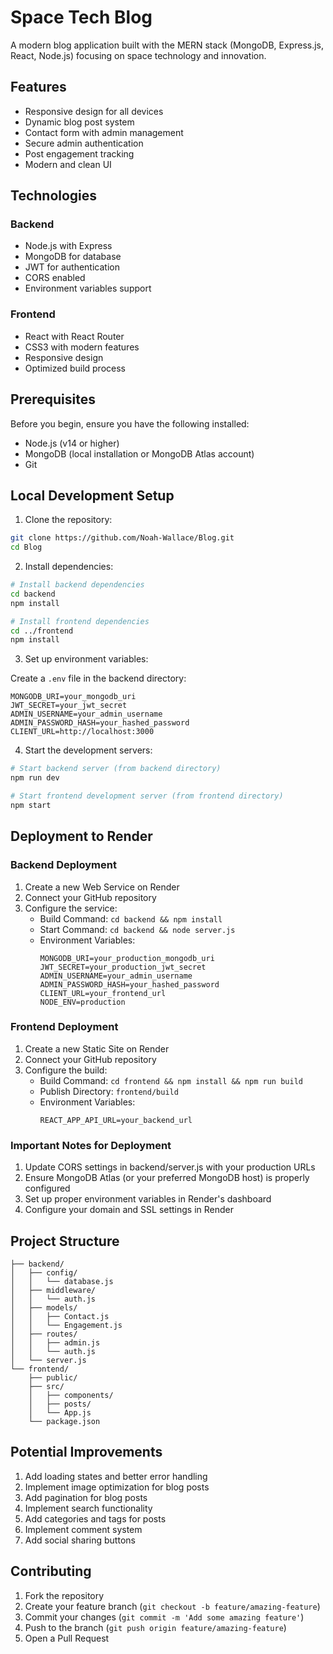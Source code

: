 # Space Tech Blog

A modern blog application built with the MERN stack (MongoDB, Express.js, React, Node.js) focusing on space technology and innovation.

## Features

- Responsive design for all devices
- Dynamic blog post system
- Contact form with admin management
- Secure admin authentication
- Post engagement tracking
- Modern and clean UI

## Technologies

### Backend
- Node.js with Express
- MongoDB for database
- JWT for authentication
- CORS enabled
- Environment variables support

### Frontend
- React with React Router
- CSS3 with modern features
- Responsive design
- Optimized build process

## Prerequisites

Before you begin, ensure you have the following installed:
- Node.js (v14 or higher)
- MongoDB (local installation or MongoDB Atlas account)
- Git

## Local Development Setup

1. Clone the repository:
```bash
git clone https://github.com/Noah-Wallace/Blog.git
cd Blog
```

2. Install dependencies:
```bash
# Install backend dependencies
cd backend
npm install

# Install frontend dependencies
cd ../frontend
npm install
```

3. Set up environment variables:

Create a `.env` file in the backend directory:
```
MONGODB_URI=your_mongodb_uri
JWT_SECRET=your_jwt_secret
ADMIN_USERNAME=your_admin_username
ADMIN_PASSWORD_HASH=your_hashed_password
CLIENT_URL=http://localhost:3000
```

4. Start the development servers:

```bash
# Start backend server (from backend directory)
npm run dev

# Start frontend development server (from frontend directory)
npm start
```

## Deployment to Render

### Backend Deployment

1. Create a new Web Service on Render
2. Connect your GitHub repository
3. Configure the service:
   - Build Command: `cd backend && npm install`
   - Start Command: `cd backend && node server.js`
   - Environment Variables:
     ```
     MONGODB_URI=your_production_mongodb_uri
     JWT_SECRET=your_production_jwt_secret
     ADMIN_USERNAME=your_admin_username
     ADMIN_PASSWORD_HASH=your_hashed_password
     CLIENT_URL=your_frontend_url
     NODE_ENV=production
     ```

### Frontend Deployment

1. Create a new Static Site on Render
2. Connect your GitHub repository
3. Configure the build:
   - Build Command: `cd frontend && npm install && npm run build`
   - Publish Directory: `frontend/build`
   - Environment Variables:
     ```
     REACT_APP_API_URL=your_backend_url
     ```

### Important Notes for Deployment

1. Update CORS settings in backend/server.js with your production URLs
2. Ensure MongoDB Atlas (or your preferred MongoDB host) is properly configured
3. Set up proper environment variables in Render's dashboard
4. Configure your domain and SSL settings in Render

## Project Structure

```
├── backend/
│   ├── config/
│   │   └── database.js
│   ├── middleware/
│   │   └── auth.js
│   ├── models/
│   │   ├── Contact.js
│   │   └── Engagement.js
│   ├── routes/
│   │   ├── admin.js
│   │   └── auth.js
│   └── server.js
└── frontend/
    ├── public/
    ├── src/
    │   ├── components/
    │   ├── posts/
    │   └── App.js
    └── package.json
```

## Potential Improvements

1. Add loading states and better error handling
2. Implement image optimization for blog posts
3. Add pagination for blog posts
4. Implement search functionality
5. Add categories and tags for posts
6. Implement comment system
7. Add social sharing buttons

## Contributing

1. Fork the repository
2. Create your feature branch (`git checkout -b feature/amazing-feature`)
3. Commit your changes (`git commit -m 'Add some amazing feature'`)
4. Push to the branch (`git push origin feature/amazing-feature`)
5. Open a Pull Request
